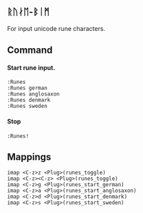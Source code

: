 ## ᚱᚢᛅᛖ-ᛒᛁᛗ

For input unicode rune characters.

## Command

#### Start rune input.

    :Runes
    :Runes german
    :Runes anglosaxon
    :Runes denmark
    :Runes sweden

#### Stop

    :Runes!

## Mappings

    imap <C-z>z <Plug>(runes_toggle)
    imap <C-z><C-z> <Plug>(runes_toggle)
    imap <C-z>g <Plug>(runes_start_german)
    imap <C-z>a <Plug>(runes_start_anglosaxon)
    imap <C-z>d <Plug>(runes_start_denmark)
    imap <C-z>s <Plug>(runes_start_sweden)


